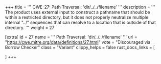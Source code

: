 +++
title = '''
CWE-27: Path Traversal: 'dir/../../filename'
'''
description	= '''
The product uses external input to construct a pathname that should be within a restricted directory, but it does not properly neutralize multiple internal "../" sequences that can resolve to a location that is outside of that directory.
'''
weight = 27

[extra]
id = 27
name = '''
Path Traversal: 'dir/../../filename'
'''
url = "https://cwe.mitre.org/data/definitions/27.html"
vote = "Discouraged via Borrow Checker"
class = "Variant"
clippy_helps = false
rust_docs_links = [
	
]
+++
